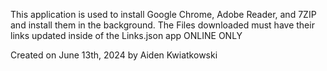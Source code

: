 This application is used to install Google Chrome, Adobe Reader, and 7ZIP and install them in the background. The Files downloaded must have their links updated inside of the Links.json app ONLINE ONLY



Created on June 13th, 2024 by Aiden Kwiatkowski
